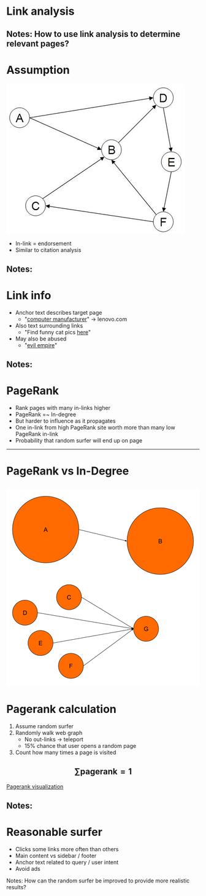 # Link analysis

Notes:
How to use link analysis to determine relevant pages?
---

# Assumption

![web graph](images/web_graph.png)

* In-link = endorsement
* Similar to citation analysis

Notes:
---

# Link info

* Anchor text describes target page
    * "[computer manufacturer](http://lenovo.com)" &rarr; lenovo.com
* Also text surrounding links
    * "Find funny cat pics [here](http://icanhascheezburger.com)"
* May also be abused
    * "[evil empire](http://www.korea-dpr.com/)"

Notes:
---

# PageRank

* Rank pages with many in-links higher
* PageRank =~ In-degree
* But harder to influence as it propagates
* One in-link from high PageRank site worth more than many low PageRank in-link
* Probability that random surfer will end up on page

---

# PageRank vs In-Degree

![PageRank vs In-Degree](images/PageRank_vs_In-Degree.svg)<!-- .element: class="stretch" style="border: none; box-shadow: none; vertical-align: middle; width: 40%;" -->
---

# Pagerank calculation

1. Assume random surfer
2. Randomly walk web graph
    * No out-links &rarr; teleport
    * 15% chance that user opens a random page
3. Count how many times a page is visited

$$\sum \text{pagerank} = 1$$
---
[Pagerank visualization](https://d3og.com/emeeks/f448eef177b5fe94b1c0/)

Notes:
---

# Reasonable surfer

* Clicks some links more often than others<!-- .element: class="fragment" -->
* Main content vs sidebar / footer<!-- .element: class="fragment" -->
* Anchor text related to query / user intent<!-- .element: class="fragment" -->
* Avoid ads<!-- .element: class="fragment" -->

Notes:
How can the random surfer be improved to provide more realistic results?
